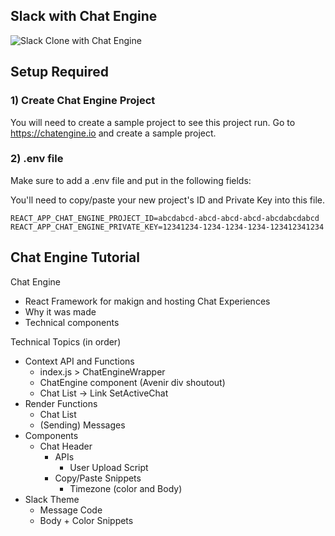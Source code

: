 ## Slack with Chat Engine

![Slack Clone with Chat Engine](https://chat-engine-assets.s3.amazonaws.com/tutorials/slack-clone-1-min.png)

## Setup Required

### 1) Create Chat Engine Project

You will need to create a sample project to see this project run. Go to https://chatengine.io and create a sample project.

### 2) .env file

Make sure to add a .env file and put in the following fields:

You'll need to copy/paste your new project's ID and Private Key into this file.

```
REACT_APP_CHAT_ENGINE_PROJECT_ID=abcdabcd-abcd-abcd-abcd-abcdabcdabcd
REACT_APP_CHAT_ENGINE_PRIVATE_KEY=12341234-1234-1234-1234-123412341234
```

## Chat Engine Tutorial

Chat Engine

- React Framework for makign and hosting Chat Experiences
- Why it was made
- Technical components

Technical Topics (in order)

- Context API and Functions
  - index.js > ChatEngineWrapper
  - ChatEngine component (Avenir div shoutout)
  - Chat List -> Link SetActiveChat
- Render Functions
  - Chat List
  - (Sending) Messages
- Components
  - Chat Header
    - APIs
      - User Upload Script
    - Copy/Paste Snippets
      - Timezone (color and Body)
- Slack Theme
  - Message Code
  - Body + Color Snippets
